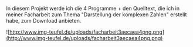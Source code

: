 In diesem Projekt werde ich die 4 Programme + den Quelltext, die ich in meiner Facharbeit zum Thema "Darstellung der komplexen Zahlen" erstellt habe, zum Download anbieten.

![http://www.img-teufel.de/uploads/facharbeit3aecaea4png.png](http://www.img-teufel.de/uploads/facharbeit3aecaea4png.png)